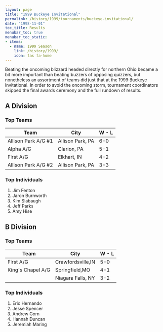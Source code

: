 ```yaml
---
layout: page
title: "1999 Buckeye Invitational"
permalink: /history/1999/tournaments/buckeye-invitational/
date: "1998-11-01"
toc_title: Results
menubar_toc: true
menubar_toc_static:
- items:
  - name: 1999 Season
    link: /history/1999/
    icon: fas fa-home
---
```


Beating the oncoming blizzard headed directly for northern Ohio became a bit more important than beating buzzers of opposing quizzers, but nonetheless an assortment of teams did just that at the 1999 Buckeye Invitational. In order to avoid the oncoming storm, tournament coordinators skipped the final awards ceremony and the full rundown of results.

## A Division

### Top Teams

| Team                | City             | W - L |
| ------------------- | ---------------- | ----- |
| Allison Park A/G #1 | Allison Park, PA | 6-0   |
| Alpha A/G           | Clarion, PA      | 5-1   |
| First A/G           | Elkhart, IN      | 4-2   |
| Allison Park A/G #2 | Allison Park, PA | 3-3   |

### Top Individuals

1. Jim Fenton
2. Jaron Burnworth
3. Kim Slabaugh
4. Jeff Parks
5. Amy Hise

## B Division

### Top Teams

| Team              | City              | W - L |
| ----------------- | ----------------- | ----- |
| First A/G         | Crawfordsville,IN | 5-0   |
| King's Chapel A/G | Springfield,MO    | 4-1   |
|                   | Niagara Falls, NY | 3-2   |

### Top Individuals 

1. Eric Hernando
2. Jesse Spencer
3. Andrew Corn
4. Hannah Duncan
5. Jeremiah Maring
